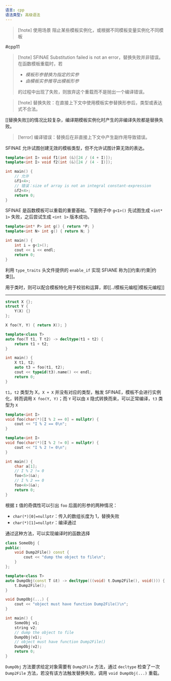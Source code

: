 ```yaml
---
语言: cpp
语法类型: 高级语法
---
```

> [!note] 使用场景
> 阻止某些模板实例化，或根据不同模板变量实例化不同模板

#cpp11 

> [!note] SFINAE
> Substitution failed is not an error，替换失败并非错误。在函数模板重载时，若
> -  *模板形参替换为指定的实参* 
> - *由模板实参推导出模板形参* 
> 
> 的过程中出现了失败，则放弃这个重载而不是抛出一个编译错误。

> [!note] 替换失败：在直接上下文中使用模板实参替换形参后，类型或表达式不合法。

[[替换失败]]的情况比较复杂，编译期模板实例化时产生的非编译失败都是替换失败。

> [!error] 编译错误：替换后在非直接上下文中产生副作用导致错误。

SFINAE 允许试图创建无效的模板类型，但不允许试图计算无效的表达。

```cpp
template<int I> void f1(int (&)[24 / (4 + I)]);
template<int I> void f2(int (&)[24 / (4 - I)]);

int main() {
    // 允许
    &f1<4>;
    // 错误：size of array is not an integral constant-expression
    &f2<4>;
    return 0;
}
```

SFINAE 是函数模板可以重载的重要基础。下面例子中 `g<1>()` 先试图生成 `<int* 1>` 失败，之后尝试生成 `<int 1>` 版本成功。

```cpp
template<int* P> int g() { return *P; }
template<int N> int g() { return N; }

int main() {
    int i = g<1>();
    cout << i << endl;
    return 0;
}
```

利用 `type_traits` 头文件提供的 `enable_if` 实现 SFIANE 称为[[约束/约束|约束]]。

用于类时，则可以配合模板特化用于校验和运算，即[[../模板元编程|模板元编程]]

---

```cpp
struct X {};
struct Y {
    Y(X) {}
};

X foo(Y, Y) { return X(); }

template<class T>
auto foo(T t1, T t2) -> decltype(t1 + t2) {
    return t1 + t2;
}

int main() {
    X t1, t2;
    auto t3 = foo(t1, t2);
    cout << typeid(t3).name() << endl;
    return 0;
}
```

`t1`，`t2` 类型为 X，`X + X` 并没有对应的类型，触发 SFINAE，模板不会进行实例化，转而调用 `X foo(Y, Y)`；而 `Y` 可以由 `X` 隐式转换而来，可以正常编译，`t3` 类型为 `X`

```cpp
template<int I>
void foo(char(*)[I % 2 == 0] = nullptr) {
    cout << "I % 2 == 0\n";
}

template<int I>
void foo(char(*)[I % 2 != 0] = nullptr) {
    cout << "I % 2 != 0\n";
}

int main() {
    char a[1];
    // I % 2 != 0
    foo<5>(&a);
    // I % 2 == 0
    foo<4>(&a);
    return 0;
}
```

根据 `I` 值的奇偶性可以引出 `foo` 后面的形参的两种情况：
* `char(*)[0]=nullptr`：传入的数组长度为 1，替换失败
* `char(*)[1]=nullptr`：编译通过

通过这种方法，可以实现编译时的函数选择

```cpp
class SomeObj {
public:
    void Dump2File() const {
        cout << "dump the object to file\n";
    }
};

template<class T>
auto DumpObj(const T &t) -> decltype(((void) t.Dump2File(), void())) {
    t.Dump2File();
}

void DumpObj(...) {
    cout << "object must have function Dump2File()\n";
}

int main() {
    SomeObj v1;
    string v2;
    // dump the object to file
    DumpObj(v1);
    // object must have function Dump2File()
    DumpObj(v2);
    return 0;
}
```

`DumpObj` 方法要求给定对象需要有 `Dump2File` 方法，通过 `decltype` 检查了一次 `Dump2File` 方法，若没有该方法触发替换失败，调用 `void DumpObj(...)` 重载。
